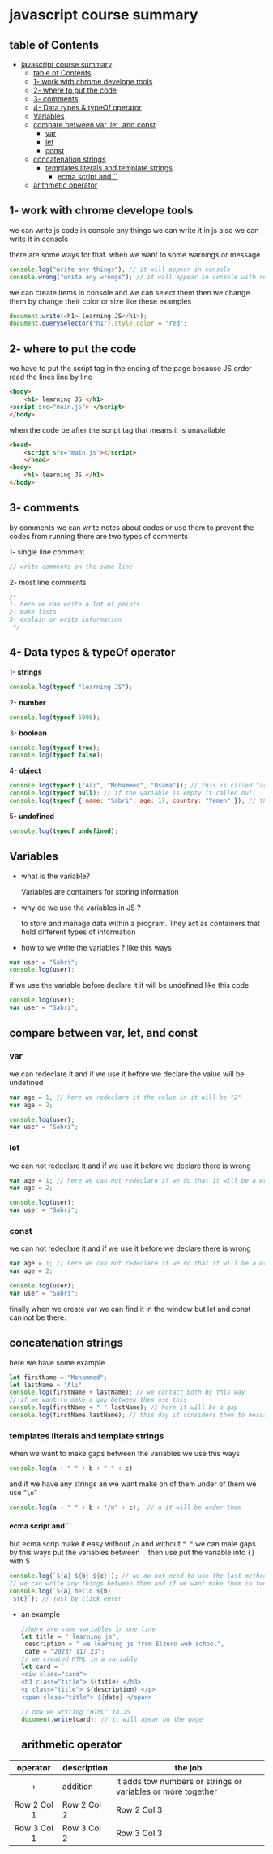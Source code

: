 # javascript course summary

## table of Contents

- [javascript course summary](#javascript-course-summary)
  - [table of Contents](#table-of-contents)
  - [1- work with chrome develope tools](#1--work-with-chrome-develope-tools)
  - [2- where to put the code](#2--where-to-put-the-code)
  - [3- comments](#3--comments)
  - [4- Data types \& typeOf operator](#4--data-types--typeof-operator)
  - [Variables](#variables)
  - [compare between var, let, and const](#compare-between-var-let-and-const)
    - [var](#var)
    - [let](#let)
    - [const](#const)
  - [concatenation strings](#concatenation-strings)
    - [templates literals and template strings](#templates-literals-and-template-strings)
      - [ecma script and \`\`](#ecma-script-and-)
  - [arithmetic operator](#arithmetic-operator)

## 1- work with chrome develope tools

we can write js code in console any things we can write it in js also we can write it in console

there are some ways for that. when we want to some warnings or message

```javascript
console.log("write any things"); // it will appear in console
console.wrong("write any wrongs"); // it will appear in console with red color and false
```

we can create items in console and we can select them then we change them by change their color or size like these examples

```javascript
document.write(<h1> learning JS</h1>);
document.querySelector("h1").style.color = "red";
```

## 2- where to put the code

we have to put the script tag in the ending of the page because JS order read the lines line by line

```HTML
<body>
    <h1> learning JS </h1>
<script src="main.js"> </script>
</body>
```

when the code be after the script tag that means it is unavailable

```HTML
<head>
    <script src="main.js"></script>
    </head>
<body>
    <h1> learning JS </h1>
</body>
```

## 3- comments

by comments we can write notes about codes or use them to prevent the codes from running
there are two types of comments

1- single line comment

```javascript
// write comments on the same line
```

2- most line comments

```javascript
/* 
1- here we can write a lot of points
2- make lists 
3- explain or write information
 */
```

## 4- Data types & typeOf operator

1- **strings**

```javascript
console.log(typeof "learning JS");
```

2- **number**

```javascript
console.log(typeof 5000);
```

3- **boolean**

```javascript
console.log(typeof true);
console.log(typeof false);
```

4- **object**

```javascript
console.log(typeof ["Ali", "Mohammed", "Osama"]); // this is called "array" but its kind from object
console.log(typeof null); // if the variable is empty it called null
console.log(typeof { name: "Sabri", age: 17, country: "Yemen" }); // this is called object and its kind from object
```

5- **undefined**

```javascript
console.log(typeof undefined);
```

## Variables

- what is the variable?

  Variables are containers for storing information

- why do we use the variables in JS ?

  to store and manage data within a program. They act as containers that hold different types of information

- how to we write the variables ?
  like this ways
```javascript 
var user = "Sabri";
console.log(user);
```
if we use the variable before declare it it will be undefined like this code
```javascript 
console.log(user);
var user = "Sabri";
```

## compare between var, let, and const

### var 
we can redeclare it and if we use it before we declare the value will be undefined 
```javascript 
var age = 1; // here we redeclare it the value in it will be "2"
var age = 2;

console.log(user);
var user = "Sabri";
```
### let 
we can not redeclare it and if we use it before we declare there is wrong
```javascript 
var age = 1; // here we can not redeclare if we do that it will be a wrong
var age = 2;

console.log(user);
var user = "Sabri";
```
### const
we can not redeclare it and if we use it before we declare there is wrong
```javascript 
var age = 1; // here we can not redeclare if we do that it will be a wrong
var age = 2;

console.log(user);
var user = "Sabri";
```
finally when we create var we can find it in the window
but let and const can not be there.

## concatenation strings 
here we have some example
```javascript
let firstName = "Mohammed";
let lastName = "Ali"
console.log(firstName + lastName); // we contact both by this way 
// if we want to make a gap between them use this 
console.log(firstName + " " lastName); // here it will be a gap
console.log(firstName,lastName); // this day it considers them to messages then it prints them beside each others it means there is a automatic gap.
```
### templates literals and template strings
when we want to make gaps between the variables we use this ways 
```javascript 
console.log(a + " " + b + " " + c)
```
and if we have any strings an we want make on of them under of them we use "`\n`"
```javascript 
console.log(a + " " + b + "/n" + c);  // a it will be under them
```
#### ecma script and ``
 but ecma scrip make it easy without `/n` and without `" "` we can male gaps by this ways
 put the variables between `` then use put the variable into `{}` with $
```javascript 
console.log(`${a} ${b} ${c}`); // we do not need to use the last methods
// we can write any things between them and if we want make them in two more we can 
console.log(`${a} hello ${b} 
 ${c}`); // just by click enter 
```
- an example 
  ```javascript
  //here are some variables in one line
  let title = " learning js",
   description = " we learning js from Elzero web school", 
   date = "2023/ 11/ 23";
  // we created HTML in a variable
  let card = `
  <div class="card">
  <h3 class="title"> ${title} </h3>
  <p class="title"> ${description} </p>
  <span class="title"> ${date} </span>
  `
  // now we writing "HTML" in JS 
  document.write(card); // it will apear on the page  
  ```

  ## arithmetic operator 
| operator | description  | the job |
|:--------:|----------|----------|
|  +       | addition |  it adds tow numbers or strings or variables or more together |
| Row 2 Col 1 | Row 2 Col 2 | Row 2 Col 3 |
| Row 3 Col 1 | Row 3 Col 2 | Row 3 Col 3 |

